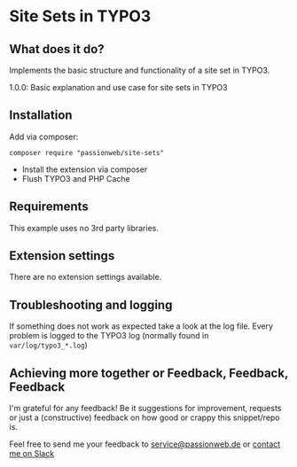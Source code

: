 # Site Sets in TYPO3

## What does it do?

Implements the basic structure and functionality of a site set in TYPO3.

1.0.0: Basic explanation and use case for site sets in TYPO3

## Installation

Add via composer:

    composer require "passionweb/site-sets"

* Install the extension via composer
* Flush TYPO3 and PHP Cache

## Requirements

This example uses no 3rd party libraries.

## Extension settings

There are no extension settings available.

## Troubleshooting and logging

If something does not work as expected take a look at the log file.
Every problem is logged to the TYPO3 log (normally found in `var/log/typo3_*.log`)

## Achieving more together or Feedback, Feedback, Feedback

I'm grateful for any feedback! Be it suggestions for improvement, requests or just a (constructive) feedback on how good or crappy this snippet/repo is.

Feel free to send me your feedback to [service@passionweb.de](mailto:service@passionweb.de "Send Feedback") or [contact me on Slack](https://typo3.slack.com/team/U02FG49J4TG "Contact me on Slack")